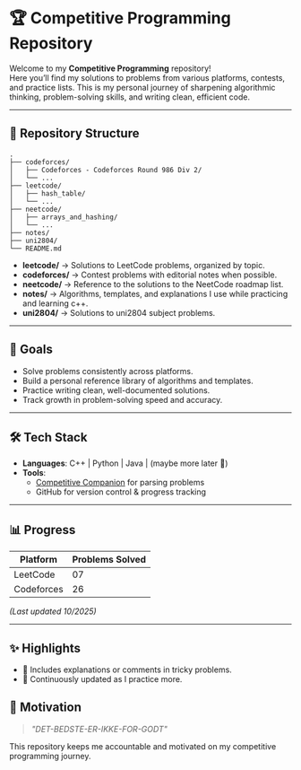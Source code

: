 # 🏆 Competitive Programming Repository

Welcome to my **Competitive Programming** repository!  
Here you’ll find my solutions to problems from various platforms, contests, and practice lists. This is my personal journey of sharpening algorithmic thinking, problem-solving skills, and writing clean, efficient code.

---

## 📂 Repository Structure

```
.
├── codeforces/
│   ├── Codeforces - Codeforces Round 986 Div 2/
│   └── ...
├── leetcode/
│   ├── hash_table/
│   └── ...
├── neetcode/
│   ├── arrays_and_hashing/
│   └── ...
├── notes/
├── uni2804/
└── README.md
```

- **leetcode/** → Solutions to LeetCode problems, organized by topic.
- **codeforces/** → Contest problems with editorial notes when possible.
- **neetcode/** → Reference to the solutions to the NeetCode roadmap list.
- **notes/** → Algorithms, templates, and explanations I use while practicing and learning c++.
- **uni2804/** → Solutions to uni2804 subject problems.

---

## 🚀 Goals

- Solve problems consistently across platforms.
- Build a personal reference library of algorithms and templates.
- Practice writing clean, well-documented solutions.
- Track growth in problem-solving speed and accuracy.

---

## 🛠️ Tech Stack

- **Languages**: C++ | Python | Java | (maybe more later 🚀)
- **Tools**:
    - [Competitive Companion](https://github.com/jmerle/competitive-companion) for parsing problems
    - GitHub for version control & progress tracking

---

## 📊 Progress

| Platform | Problems Solved |
|----------|-----------------|
| LeetCode | 07              |
| Codeforces | 26              |

*(Last updated 10/2025)*

---

## ✨ Highlights

- 📝 Includes explanations or comments in tricky problems.
- 🔄 Continuously updated as I practice more.


## 📌 Motivation

> *"DET-BEDSTE-ER-IKKE-FOR-GODT"*

This repository keeps me accountable and motivated on my competitive programming journey.
